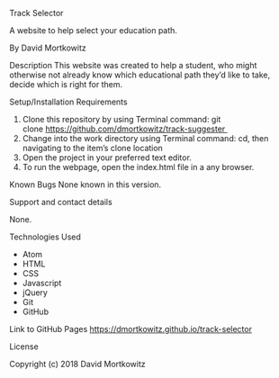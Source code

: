 Track Selector

A website to help select your education path.

By David Mortkowitz

Description
This website was created to help a student, who might otherwise not already know which educational path they’d like to take, decide which is right for them.

Setup/Installation Requirements
1. Clone this repository by using Terminal command: git clone https://github.com/dmortkowitz/track-suggester 
2. Change into the work directory using Terminal command: cd,  then navigating to the item’s clone location 
3. Open the project in your preferred text editor. 
4. To run the webpage, open the index.html file in a any browser. 

Known Bugs
None known in this version.

Support and contact details

None.

Technologies Used
* Atom
* HTML
* CSS
* Javascript
* jQuery
* Git
* GitHub

Link to GitHub Pages
https://dmortkowitz.github.io/track-selector

License

Copyright (c) 2018 David Mortkowitz
